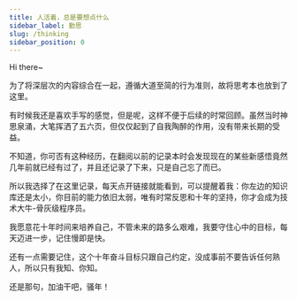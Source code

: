 ```yaml
---
title: 人活着，总是要想点什么
sidebar_label: 勤思
slug: /thinking
sidebar_position: 0
---
```


Hi there~

为了将深层次的内容综合在一起，遵循大道至简的行为准则，故将思考本也放到了这里。

有时候我还是喜欢手写的感觉，但是呢，这样不便于后续的时常回顾。虽然当时神思泉涌，大笔挥洒了五六页，但仅仅起到了自我陶醉的作用，没有带来长期的受益。

不知道，你可否有这种经历，在翻阅以前的记录本时会发现现在的某些新感悟竟然几年前就已经有过了，并且还记录了下来，只是自己忘了而已。

所以我选择了在这里记录，每天点开链接就能看到，可以提醒着我：你左边的知识库还是太小，你目前的能力依旧太弱，唯有时常反思和十年的坚持，你才会成为技术大牛-骨灰级程序员。

我愿意花十年时间来培养自己，不管未来的路多么艰难，我要守住心中的目标，每天迈进一步，记住慢即是快。

还有一点需要记住，这个十年奋斗目标只跟自己约定，没成事前不要告诉任何熟人，所以只有我知、你知。

还是那句，加油干吧，骚年！
